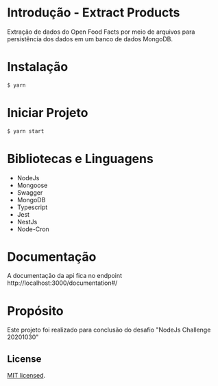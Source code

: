 # Introdução - Extract Products
<p>Extração de dados do Open Food Facts por meio de arquivos para persistência dos dados em um banco de dados MongoDB.</p>

# Instalação
```bash
$ yarn
```

# Iniciar Projeto
```bash
$ yarn start
```

# Bibliotecas e Linguagens
- NodeJs
- Mongoose
- Swagger
- MongoDB
- Typescript
- Jest
- NestJs
- Node-Cron

# Documentação
A documentação da api fica no endpoint http://localhost:3000/documentation#/

# Propósito
<p>Este projeto foi realizado para conclusão do desafio "NodeJs Challenge 20201030"</p>

## License
[MIT licensed](LICENSE).

